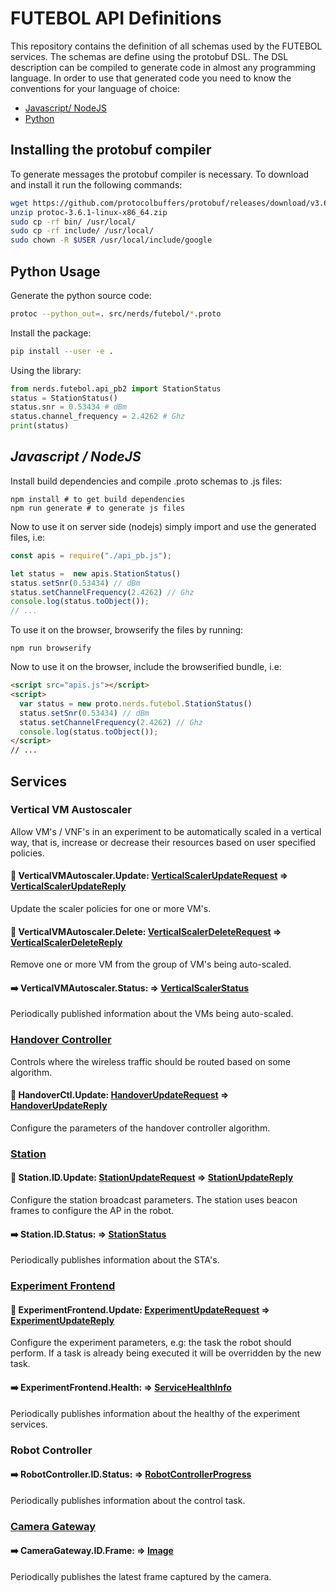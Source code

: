 FUTEBOL API Definitions
==========

This repository contains the definition of all schemas used by the FUTEBOL services. The schemas are define using the protobuf DSL. The DSL description can be compiled to generate code in almost any programming language. In order to use that generated code you need to know the conventions for your language of choice:
  - [Javascript/ NodeJS](https://developers.google.com/protocol-buffers/docs/reference/javascript-generated)
  - [Python](https://developers.google.com/protocol-buffers/docs/reference/python-generated)

## Installing the protobuf compiler
To generate messages the protobuf compiler is necessary. To download and install it run the following commands:

```bash
wget https://github.com/protocolbuffers/protobuf/releases/download/v3.6.1/protoc-3.6.1-linux-x86_64.zip
unzip protoc-3.6.1-linux-x86_64.zip
sudo cp -rf bin/ /usr/local/
sudo cp -rf include/ /usr/local/
sudo chown -R $USER /usr/local/include/google
```

## Python Usage
Generate the python source code:
```bash
protoc --python_out=. src/nerds/futebol/*.proto
```
Install the package:
```bash
pip install --user -e .
```
Using the library:
```python
from nerds.futebol.api_pb2 import StationStatus
status = StationStatus()
status.snr = 0.53434 # dBm
status.channel_frequency = 2.4262 # Ghz
print(status)
```

## *Javascript / NodeJS*

Install build dependencies and compile .proto schemas to .js files:
```shell
npm install # to get build dependencies
npm run generate # to generate js files
```

Now to use it on server side (nodejs) simply import and use the generated files, i.e:
```js
const apis = require("./api_pb.js");

let status =  new apis.StationStatus()
status.setSnr(0.53434) // dBm
status.setChannelFrequency(2.4262) // Ghz
console.log(status.toObject());
// ...
```

To use it on the browser, browserify the files by running:
```shell
npm run browserify 
```

Now to use it on the browser, include the browserified bundle, i.e:
```html
<script src="apis.js"></script>
<script>
  var status = new proto.nerds.futebol.StationStatus()
  status.setSnr(0.53434) // dBm
  status.setChannelFrequency(2.4262) // Ghz
  console.log(status.toObject());
</script>
// ...
```

## Services

### Vertical VM Austoscaler
Allow VM's / VNF's in an experiment to be automatically scaled in a vertical way, that is, increase or decrease their resources based on user specified policies. 

#### :arrows_counterclockwise: VerticalVMAutoscaler.Update: [VerticalScalerUpdateRequest](docs/README.md#nerds.futebol.VerticalScalerUpdateRequest) ⇒ [VerticalScalerUpdateReply](docs/README.md#nerds.futebol.VerticalScalerUpdateReply)

Update the scaler policies for one or more VM's.

#### :arrows_counterclockwise: VerticalVMAutoscaler.Delete: [VerticalScalerDeleteRequest](docs/README.md#nerds.futebol.VerticalScalerDeleteRequest) ⇒  [VerticalScalerDeleteReply](docs/README.md#nerds.futebol.VerticalScalerDeleteReply)

Remove one or more VM from the group of VM's being auto-scaled.

#### :arrow_right: VerticalVMAutoscaler.Status: ⇒  [VerticalScalerStatus](docs/README.md#nerds.futebol.VerticalScalerStatus)

Periodically published information about the VMs being auto-scaled.


### [Handover Controller](https://github.com/nerds-ufes/futebol-wifi/)
Controls where the wireless traffic should be routed based on some algorithm. 

#### :arrows_counterclockwise: HandoverCtl.Update: [HandoverUpdateRequest](docs/README.md#nerds.futebol.HandoverUpdateRequest) ⇒ [HandoverUpdateReply](docs/README.md#nerds.futebol.HandoverUpdateReply)

Configure the parameters of the handover controller algorithm. 


### [Station](https://github.com/nerds-ufes/futebol-wifi/)

#### :arrows_counterclockwise: Station.ID.Update: [StationUpdateRequest](docs/README.md#nerds.futebol.StationUpdateRequest) ⇒ [StationUpdateReply](docs/README.md#nerds.futebol.StationUpdateReply)

Configure the station broadcast parameters. The station uses beacon frames to configure the AP in the robot.

#### :arrow_right: Station.ID.Status: ⇒ [StationStatus](docs/README.md#nerds.futebol.StationStatus)

Periodically publishes information about the STA's.


### [Experiment Frontend](https://github.com/nerds-ufes/futebol-robot-frontend/)

#### :arrows_counterclockwise: ExperimentFrontend.Update: [ExperimentUpdateRequest](docs/README.md#nerds.futebol.ExperimentUpdateRequest) ⇒ [ExperimentUpdateReply](docs/README.md#nerds.futebol.ExperimentUpdateReply)

Configure the experiment parameters, e.g: the task the robot should perform. If a task is already being executed it will be overridden by the new task.

#### :arrow_right: ExperimentFrontend.Health: ⇒ [ServiceHealthInfo](docs/README.md#nerds.futebol.ServiceHealthInfo)

Periodically publishes information about the healthy of the experiment services.


### Robot Controller

#### :arrow_right: RobotController.ID.Status: ⇒ [RobotControllerProgress](docs/README.md#nerds.futebol.RobotControllerProgress)

Periodically publishes information about the control task.


### [Camera Gateway](https://github.com/labviros/is-cameras)

#### :arrow_right: CameraGateway.ID.Frame: ⇒ [Image](docs/README.md#nerds.futebol.Image)

Periodically publishes the latest frame captured by the camera.